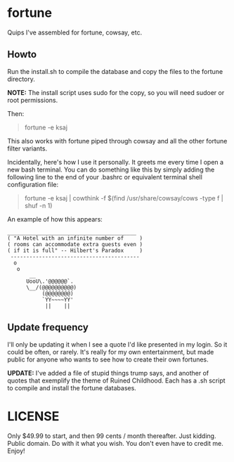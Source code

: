 # fortune
Quips I've assembled for fortune, cowsay, etc.

## Howto

Run the install.sh to compile the database and copy the files to the fortune directory.

**NOTE:** The install script uses sudo for the copy, so you will need sudoer or root permissions.

Then:

> fortune -e ksaj

This also works with fortune piped through cowsay and all the other fortune filter variants.

Incidentally, here's how I use it personally. It greets me every time I open a new bash terminal. You can do something like this by simply adding the following line to the end of your .bashrc or equivalent terminal shell configuration file:

> fortune -e ksaj | cowthink -f $(find /usr/share/cowsay/cows -type f | shuf -n 1)

An example of how this appears:

```
_________________________________________
( "A Hotel with an infinite number of     )
( rooms can accommodate extra guests even )
( if it is full" -- Hilbert's Paradox     )
 -----------------------------------------
  o
   o
       __     
      UooU\.'@@@@@@`.
      \__/(@@@@@@@@@@)
           (@@@@@@@@)
           `YY~~~~YY'
            ||    ||
```

## Update frequency

I'll only be updating it when I see a quote I'd like presented in my login. So it could be often, or rarely. It's really for my own entertainment, but made public for anyone who wants to see how to create their own fortunes.

**UPDATE:** I've added a file of stupid things trump says, and another of quotes that exemplify the theme of Ruined Childhood. Each has a .sh script to compile and install the fortune databases.

# LICENSE

Only $49.99 to start, and then 99 cents / month thereafter. Just kidding. Public domain. Do with it what you wish. You don't even have to credit me. Enjoy!

